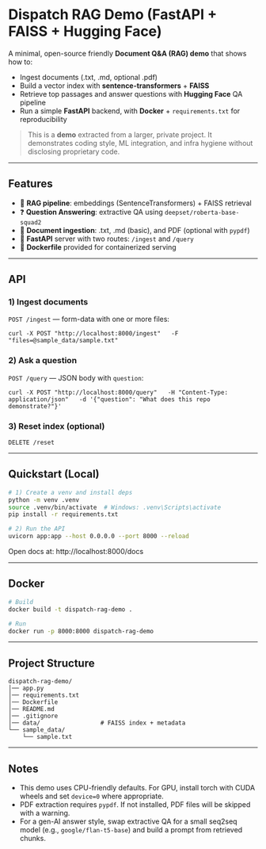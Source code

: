 # Dispatch RAG Demo (FastAPI + FAISS + Hugging Face)

A minimal, open-source friendly **Document Q&A (RAG) demo** that shows how to:
- Ingest documents (.txt, .md, optional .pdf)
- Build a vector index with **sentence-transformers** + **FAISS**
- Retrieve top passages and answer questions with **Hugging Face** QA pipeline
- Run a simple **FastAPI** backend, with **Docker** + `requirements.txt` for reproducibility

> This is a **demo** extracted from a larger, private project. It demonstrates coding style, ML integration, and infra hygiene without disclosing proprietary code.

---

## Features
- 🔎 **RAG pipeline**: embeddings (SentenceTransformers) + FAISS retrieval
- ❓ **Question Answering**: extractive QA using `deepset/roberta-base-squad2`
- 📄 **Document ingestion**: .txt, .md (basic), and PDF (optional with `pypdf`)
- 🚀 **FastAPI** server with two routes: `/ingest` and `/query`
- 🐳 **Dockerfile** provided for containerized serving

---

## API
### 1) Ingest documents
`POST /ingest` — form-data with one or more files:

```
curl -X POST "http://localhost:8000/ingest"   -F "files=@sample_data/sample.txt"
```

### 2) Ask a question
`POST /query` — JSON body with `question`:

```
curl -X POST "http://localhost:8000/query"   -H "Content-Type: application/json"   -d '{"question": "What does this repo demonstrate?"}'
```

### 3) Reset index (optional)
`DELETE /reset`

---

## Quickstart (Local)

```bash
# 1) Create a venv and install deps
python -m venv .venv
source .venv/bin/activate  # Windows: .venv\Scripts\activate
pip install -r requirements.txt

# 2) Run the API
uvicorn app:app --host 0.0.0.0 --port 8000 --reload
```

Open docs at: http://localhost:8000/docs

---

## Docker

```bash
# Build
docker build -t dispatch-rag-demo .

# Run
docker run -p 8000:8000 dispatch-rag-demo
```

---

## Project Structure
```
dispatch-rag-demo/
│── app.py
│── requirements.txt
│── Dockerfile
│── README.md
│── .gitignore
│── data/                 # FAISS index + metadata
└── sample_data/
    └── sample.txt
```

---

## Notes
- This demo uses CPU-friendly defaults. For GPU, install torch with CUDA wheels and set `device=0` where appropriate.
- PDF extraction requires `pypdf`. If not installed, PDF files will be skipped with a warning.
- For a gen-AI answer style, swap extractive QA for a small seq2seq model (e.g., `google/flan-t5-base`) and build a prompt from retrieved chunks.
